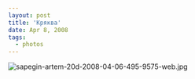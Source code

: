 ```yaml
---
layout: post
title: 'Кряква'
date: Apr 8, 2008
tags:
  - photos
---
```


![sapegin-artem-20d-2008-04-06-495-9575-web.jpg](upload://sapegin-artem-20d-2008-04-06-495-9575-web.jpg)
